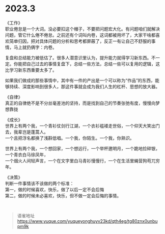 # 2023.3
《工作》  
职业倦怠是一个大词。没必要扣这个帽子，不要把问题宏大化。有问题咱们就解决问题，管它什么倦不倦怠。之前还有个词叫内卷，这词都被用坏了，大家干啥都喜欢简单归因，把对具体问题的分析和思考都屏蔽了，反正一有让自己不舒服的事情，马上就扔俩字：内卷。

复盘和总结能力被低估了。很多人潜意识里认为，提升能力就得学习新东西。不一定。你能把自己过去的事情复盘下，总结一些方法，总结一些可以复用的逻辑，这比学习新东西重要太多了。

如果我们做成的那些事情中，其中有一件的产出是一个可以称为“作品”的东西，能够持续、深度影响到很多人，那这件事就会成为我们人生的杠杆、思想的放大器。

《自律》  
真正的自律绝不是不分丝毫差池的坚持，而是找到自己的节奏张弛有度，慢慢向梦想靠拢

《成长》  
世界上有两个我，一个青衫仗剑行江湖，一个衣衫褴褛走世俗，一个仰天大笑出门去，我辈岂是蓬蒿人。  
一个且把浮名都换了浅斟低唱。一个我，你陌生。一个我，你熟识。

世界上有两个我，一个想回家，一个想远行，一个举杯邀明月，一个跪地捡碎银，一个青衣白马徐凤年，  
一个烟火人间轻声言，一个在文字里白马青衫慢慢行，一个在生活里蝇营狗苟兀穷年。

《决策》  
判断一件事情该不该做的两个标准：  
第一，做的时候喜欢，快乐，做了以后一定不会后悔  
第二，做的时候未必喜欢，快乐，但不做一定会后悔的事情。

<br>
  
> 语雀地址 https://www.yuque.com/yuqueyonghuyv23kd/qth4eg/tg80znx0unbupm9k